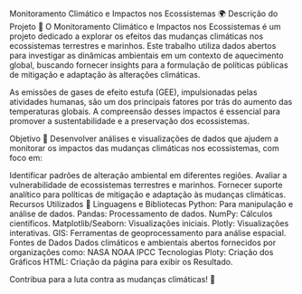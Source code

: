 Monitoramento Climático e Impactos nos Ecossistemas 🌍
Descrição do Projeto 📖
O Monitoramento Climático e Impactos nos Ecossistemas é um projeto dedicado a explorar os efeitos das mudanças climáticas nos ecossistemas terrestres e marinhos. Este trabalho utiliza dados abertos para investigar as dinâmicas ambientais em um contexto de aquecimento global, buscando fornecer insights para a formulação de políticas públicas de mitigação e adaptação às alterações climáticas.

As emissões de gases de efeito estufa (GEE), impulsionadas pelas atividades humanas, são um dos principais fatores por trás do aumento das temperaturas globais. A compreensão desses impactos é essencial para promover a sustentabilidade e a preservação dos ecossistemas.

Objetivo 🎯
Desenvolver análises e visualizações de dados que ajudem a monitorar os impactos das mudanças climáticas nos ecossistemas, com foco em:

Identificar padrões de alteração ambiental em diferentes regiões.
Avaliar a vulnerabilidade de ecossistemas terrestres e marinhos.
Fornecer suporte analítico para políticas de mitigação e adaptação às mudanças climáticas.
Recursos Utilizados 🔧
Linguagens e Bibliotecas
Python: Para manipulação e análise de dados.
Pandas: Processamento de dados.
NumPy: Cálculos científicos.
Matplotlib/Seaborn: Visualizações iniciais.
Plotly: Visualizações interativas.
GIS: Ferramentas de geoprocessamento para análise espacial.
Fontes de Dados
Dados climáticos e ambientais abertos fornecidos por organizações como:
NASA
NOAA
IPCC
Tecnologias
Ploty: Criação dos Gráficos
HTML: Criação da página para exibir os Resultado.

Contribua para a luta contra as mudanças climáticas! 🌱
